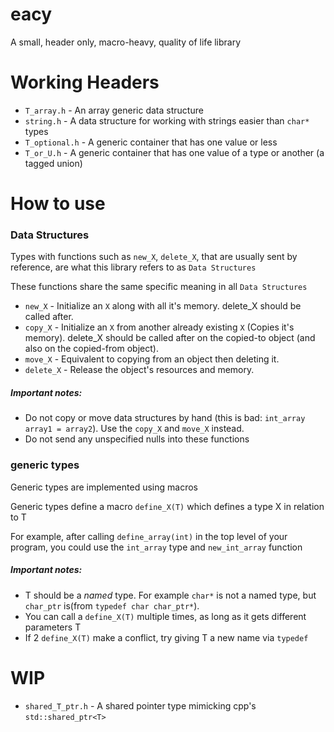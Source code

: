 # eacy
A small, header only, macro-heavy, quality of life library

# Working Headers
* `T_array.h` - An array generic data structure
* `string.h` - A data structure for working with strings easier than `char*` types
* `T_optional.h` - A generic container that has one value or less
* `T_or_U.h` - A generic container that has one value of a type or another (a tagged union)

# How to use
### Data Structures
Types with functions such as `new_X`, `delete_X`, that are usually sent by reference, are what this library refers to as `Data Structures`

These functions share the same specific meaning in all `Data Structures`

* `new_X` - Initialize an `X` along with all it's memory. delete_X should be called after.
* `copy_X` - Initialize an `X` from another already existing `X` (Copies it's memory). delete_X should be called after on the copied-to object (and also on the copied-from object).
* `move_X` - Equivalent to copying from an object then deleting it.
* `delete_X` - Release the object's resources and memory.

##### Important notes:
* Do not copy or move data structures by hand (this is bad: `int_array array1 = array2`). Use the `copy_X` and `move_X` instead.
* Do not send any unspecified nulls into these functions

### generic types
Generic types are implemented using macros

Generic types define a macro `define_X(T)` which defines a type X in relation to T

For example, after calling `define_array(int)` in the top level of your program, you could
use the `int_array` type and `new_int_array` function 

##### Important notes:
* T should be a *named* type. For example `char*` is not a named type, but `char_ptr` is(from `typedef char char_ptr*`).
* You can call a `define_X(T)` multiple times, as long as it gets different parameters T
* If 2 `define_X(T)` make a conflict, try giving T a new name via `typedef`

# WIP
* `shared_T_ptr.h` - A shared pointer type mimicking cpp's `std::shared_ptr<T>`
